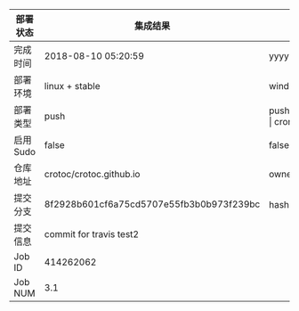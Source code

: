部署状态 | 集成结果 | 参考值
---|---|---
完成时间 | 2018-08-10 05:20:59 | yyyy-mm-dd hh:mm:ss
部署环境 | linux + stable | window \| linux + stable
部署类型 | push | push \| pull_request \| api \| cron
启用Sudo | false | false \| true
仓库地址 | crotoc/crotoc.github.io | owner_name/repo_name
提交分支 | 8f2928b601cf6a75cd5707e55fb3b0b973f239bc | hash 16位
提交信息 | commit for travis test2 |
Job ID   | 414262062 |
Job NUM  | 3.1 |
